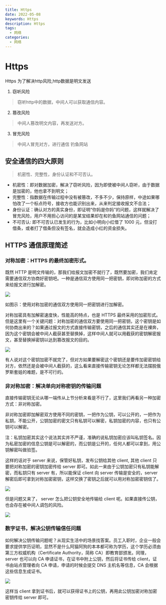 ```yaml
---
title: Https
date: 2022-05-08
keywords: Https
description: Https
tags:
  - 网络
categories:
  - 网络
---
```


# Https

Https 为了解决http风险,http数据是明文发送

1. 窃听风险
> 窃听http中的数据，中间人可以获取通信内容。
2. 篡改风险
> 中间人篡改明文内容，再发送对方。
3. 冒充风险
> 中间人冒充对方，进行通信 钓鱼网站

## 安全通信的四大原则

> 机密性、完整性，身份认证和不可否认。

- 机密性：即对数据加密，解决了窃听风险，因为即使被中间人窃听，由于数据是加密的，他也拿不到明文；
- 完整性：指数据在传输过程中没有被篡改，不多不少，保持原样，中途如果哪怕改了一个标点符号，接收方也能识别出来，从来判定接收报文不合法；
- 身份认证：确认对方的真实身份，即证明“你妈是你妈”的问题，这样就解决了冒充风险，用户不用担心访问的是某宝结果却在和钓鱼网站通信的问题；
- 不可否认: 即不可否认已发生的行为，比如小明向小红借了 1000 元，但没打借条，或者打了借条但没有签名，就会造成小红的资金损失。


## HTTPS 通信原理简述

### 对称加密：HTTPS 的最终加密形式。

既然 HTTP 是明文传输的，那我们给报文加密不就行了，既然要加密，我们肯定需要通信双方协商好密钥吧。一种是通信双方使用同一把密钥，即对称加密的方式来给报文进行加解密。

![](https://java-run-blog.oss-cn-zhangjiakou.aliyuncs.com/blog/F93LEE.jpg)

如图示：使用对称加密的通信双方使用同一把密钥进行加解密。

对称加密具有加解密速度快，性能高的特点，也是 HTTPS 最终采用的加密形式。但是这里有一个关键问题：对称加密的通信双方要使用同一把密钥，这个密钥是如何协商出来的？如果通过报文的方式直接传输密钥，之后的通信其实还是在裸奔，因为这个密钥会被中间人截获甚至替换掉，这样中间人就可以用截获的密钥解密报文，甚至替换掉密钥以达到篡改报文的目的。

![](https://java-run-blog.oss-cn-zhangjiakou.aliyuncs.com/blog/3yISGa.jpg)

有人说对这个密钥加密不就完了，但对方如果要解密这个密钥还是要传加密密钥给对方，依然还是会被中间人截获的，这么看来直接传输密钥无论怎样都无法摆脱俄罗斯套娃的难题，是不可行的。

### 非对称加密：解决单向对称密钥的传输问题

直接传输密钥无论从哪一端传从上节分析来看是不行了，这里我们再看另一种加密方式：非对称加密。

非对称加密即加解密双方使用不同的密钥，一把作为公钥，可以公开的，一把作为私钥，不能公开，公钥加密的密文只有私钥可以解密，私钥加密的内容，也只有公钥可以解密。

注：私钥加密其实这个说法其实并不严谨，准确的说私钥加密应该叫私钥签名。因为私密加密的信息公钥是可以解密的，而公钥是公开的，任何人都可以拿到，用公钥解密叫做验签。

这样的话对于 server 来说，保管好私钥，发布公钥给其他 client, 其他 client 只要把对称加密的密钥加密传给 server 即可。如此一来由于公钥加密只有私钥能解密，而私钥只有 server 有，所以能保证 client 向 server 传输是安全的，server 解密后即可拿到对称加密密钥，这样交换了密钥之后就可以用对称加密密钥信了。

![](https://java-run-blog.oss-cn-zhangjiakou.aliyuncs.com/blog/Jivqcg.jpg)

但是问题又来了， server 怎么把公钥安全地传输给 client 呢。如果直接传公钥，也会存在被中间人调包的风险。

![](https://java-run-blog.oss-cn-zhangjiakou.aliyuncs.com/blog/LyZHLM.jpg)

### 数字证书，解决公钥传输信任问题
如何解决公钥传输问题呢？从现实生活中的场景找答案。员工入职时，企业一般会要求提供学历证明，显然不是什么阿猫阿狗的本本都可称为学历，这个学历必须由第三方权威机构（Certificate Authority，简称 CA）即教育部颁发。同理，server 也可以向 CA 申请证书，在证书中附上公钥，然后将证书传给 client，证书由站点管理者向 CA 申请，申请的时候会提交 DNS 主机名等信息，CA 会根据这些信息生成证书。

![](https://java-run-blog.oss-cn-zhangjiakou.aliyuncs.com/blog/w8rAmD.jpg)

这样当 client 拿到证书后，就可以获得证书上的公钥，再用此公钥加密对称加密密钥传给 server 即可。


